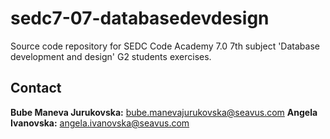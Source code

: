 # sedc7-07-databasedevdesign
Source code repository for SEDC Code Academy 7.0 7th subject 'Database development and design' G2 students exercises.

## Contact
**Bube Maneva Jurukovska:** <bube.manevajurukovska@seavus.com>
**Angela Ivanovska:** <angela.ivanovska@seavus.com>